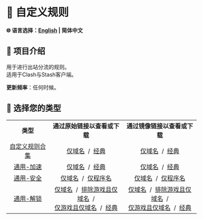 # 📜 自定义规则  
**🌐 语言选择：[English](README.md)  | 简体中文**  

## 🎤 项目介绍  
用于进行出站分流的规则。  
适用于Clash与Stash客户端。  

**更新频率**：任何时候。  

## 🎲 选择您的类型  
<table>
  <tr align="center">
    <td>
      <b>类型</b>
    </td>
    <td>
      <b>通过原始链接以查看或下载</b>
    </td>
    <td>
      <b>通过镜像链接以查看或下载</b>
    </td>
  </tr>
  <tr align="center">
    <td>
      <a href="https://github.com/Xeknoz/blacklist-rules/blob/main/Clash/README_CN.md">自定义规则合集</a>
    </td>
    <td>
      <a href="https://raw.githubusercontent.com/Xeknoz/blacklist-rules/main/Clash/BlacklistRules_DomainOnly.yaml">仅域名</a>
      &nbsp;/&nbsp;
      <a href="https://raw.githubusercontent.com/Xeknoz/blacklist-rules/main/Clash/BlacklistRules.yaml">经典</a>
    </td>
    <td>
      <a href="https://fastly.jsdelivr.net/gh/Xeknoz/blacklist-rules@main/Clash/BlacklistRules_DomainOnly.yaml">仅域名</a>
      &nbsp;/&nbsp;
      <a href="https://fastly.jsdelivr.net/gh/Xeknoz/blacklist-rules@main/Clash/BlacklistRules.yaml">经典</a>
    </td>
  </tr>
  <tr align="center">
    <td>
      <a href="https://github.com/Xeknoz/blacklist-rules/blob/main/Common/Boost/Clash/README_CN.md">通用-加速</a>
    </td>
    <td>
      <a href="https://raw.githubusercontent.com/Xeknoz/blacklist-rules/main/Common/Boost/Clash/SlowDomains_DomainOnly.yaml">仅域名</a>
      &nbsp;/&nbsp;
      <a href="https://raw.githubusercontent.com/Xeknoz/blacklist-rules/main/Common/Boost/Clash/SlowDomains.yaml">经典</a>
    </td>
    <td>
      <a href="https://fastly.jsdelivr.net/gh/Xeknoz/blacklist-rules@main/Common/Boost/Clash/SlowDomains_DomainOnly.yaml">仅域名</a>
      &nbsp;/&nbsp;
      <a href="https://fastly.jsdelivr.net/gh/Xeknoz/blacklist-rules@main/Common/Boost/Clash/SlowDomains.yaml">经典</a>
    </td>
  </tr>
  <tr align="center">
    <td>
      <a href="https://github.com/Xeknoz/blacklist-rules/blob/main/Common/Security/Clash/README_CN.md">通用-安全</a>
    </td>
    <td>
      <a href="https://raw.githubusercontent.com/Xeknoz/blacklist-rules/main/Common/Security/Clash/AnonymityService_DomainOnly.yaml">仅域名</a>
      &nbsp;/&nbsp;
      <a href="https://raw.githubusercontent.com/Xeknoz/blacklist-rules/main/Common/Security/Clash/AnonymityService_ProcessNameOnly.yaml">仅程序名</a>
    </td>
    <td>
      <a href="https://fastly.jsdelivr.net/gh/Xeknoz/blacklist-rules@main/Common/Security/Clash/AnonymityService_DomainOnly.yaml">仅域名</a>
      &nbsp;/&nbsp;
      <a href="https://fastly.jsdelivr.net/gh/Xeknoz/blacklist-rules@main/Common/Security/Clash/AnonymityService_ProcessNameOnly.yaml">仅程序名</a>
    </td>
  </tr>
  <tr align="center">
    <td>
      <a href="https://github.com/Xeknoz/blacklist-rules/blob/main/Common/Unlock/Clash/README_CN.md">通用-解锁</a>
    </td>
    <td>
      <a href="https://raw.githubusercontent.com/Xeknoz/blacklist-rules/main/Common/Unlock/Clash/BlockedDomains_DomainOnly.yaml">仅域名</a>
      &nbsp;/&nbsp;
      <a href="https://raw.githubusercontent.com/Xeknoz/blacklist-rules/main/Common/Unlock/Clash/BlockedDomains_NoGame_DomainOnly.yaml">排除游戏且仅域名</a>
      &nbsp;/<br>
      <a href="https://raw.githubusercontent.com/Xeknoz/blacklist-rules/main/Common/Unlock/Clash/BlockedGames_DomainOnly.yaml">仅游戏且仅域名</a>
      &nbsp;/&nbsp;
      <a href="https://raw.githubusercontent.com/Xeknoz/blacklist-rules/main/Common/Unlock/Clash/BlockedDomains.yaml">经典</a>
    </td>
    <td>
      <a href="https://fastly.jsdelivr.net/gh/Xeknoz/blacklist-rules@main/Common/Unlock/Clash/BlockedDomains_DomainOnly.yaml">仅域名</a>
      &nbsp;/&nbsp;
      <a href="https://fastly.jsdelivr.net/gh/Xeknoz/blacklist-rules@main/Common/Unlock/Clash/BlockedDomains_NoGame_DomainOnly.yaml">排除游戏且仅域名</a>
      &nbsp;/<br>
      <a href="https://fastly.jsdelivr.net/gh/Xeknoz/blacklist-rules@main/Common/Unlock/Clash/BlockedGames_DomainOnly.yaml">仅游戏且仅域名</a>
      &nbsp;/&nbsp;
      <a href="https://fastly.jsdelivr.net/gh/Xeknoz/blacklist-rules@main/Common/Unlock/Clash/BlockedDomains.yaml">经典</a>
    </td>
  </tr>
</table>
